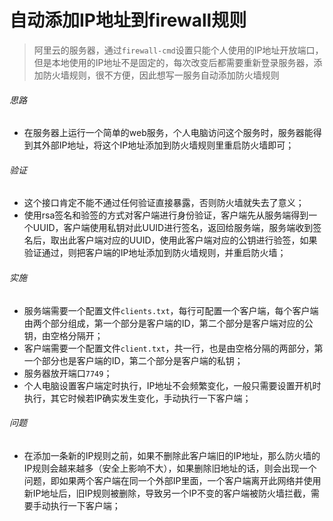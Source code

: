 # 自动添加IP地址到firewall规则

 > 阿里云的服务器，通过`firewall-cmd`设置只能个人使用的IP地址开放端口，但是本地使用的IP地址不是固定的，每次改变后都需要重新登录服务器，添加防火墙规则，很不方便，因此想写一服务自动添加防火墙规则

###### 思路
- 在服务器上运行一个简单的web服务，个人电脑访问这个服务时，服务器能得到其外部IP地址，将这个IP地址添加到防火墙规则里重启防火墙即可；

###### 验证
- 这个接口肯定不能不通过任何验证直接暴露，否则防火墙就失去了意义；
- 使用rsa签名和验签的方式对客户端进行身份验证，客户端先从服务端得到一个UUID，客户端使用私钥对此UUID进行签名，返回给服务端，服务端收到签名后，取出此客户端对应的UUID，使用此客户端对应的公钥进行验签，如果验证通过，则把客户端的IP地址添加到防火墙规则，并重启防火墙；

###### 实施
- 服务端需要一个配置文件`clients.txt`，每行可配置一个客户端，每个客户端由两个部分组成，第一个部分是客户端的ID，第二个部分是客户端对应的公钥，由空格分隔开；
- 客户端需要一个配置文件`client.txt`，共一行，也是由空格分隔的两部分，第一个部分也是客户端的ID，第二个部分是客户端的私钥；
- 服务器放开端口`7749`；
- 个人电脑设置客户端定时执行，IP地址不会频繁变化，一般只需要设置开机时执行，其它时候若IP确实发生变化，手动执行一下客户端；

###### 问题
- 在添加一条新的IP规则之前，如果不删除此客户端旧的IP地址，那么防火墙的IP规则会越来越多（安全上影响不大），如果删除旧地址的话，则会出现一个问题，即如果两个客户端在同一个外部IP里面，一个客户端离开此网络并使用新IP地址后，旧IP规则被删除，导致另一个IP不变的客户端被防火墙拦截，需要手动执行一下客户端；

